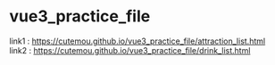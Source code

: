 # vue3_practice_file
link1 : https://cutemou.github.io/vue3_practice_file/attraction_list.html <br>
link2 : https://cutemou.github.io/vue3_practice_file/drink_list.html
